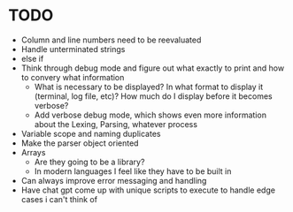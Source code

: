 # TODO
- Column and line numbers need to be reevaluated
- Handle unterminated strings
- else if
- Think through debug mode and figure out what exactly to print and how to convery what information
  - What is necessary to be displayed? In what format to display it (terminal, log file, etc)? How much do I display before it becomes verbose?
  - Add verbose debug mode, which shows even more information about the Lexing, Parsing, whatever process
- Variable scope and naming duplicates
- Make the parser object oriented
- Arrays
  - Are they going to be a library?
  - In modern languages I feel like they have to be built in
- Can always improve error messaging and handling
- Have chat gpt come up with unique scripts to execute to handle edge cases i can't think of